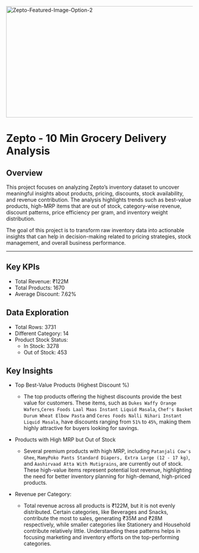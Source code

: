 <img alt="Zepto-Featured-Image-Option-2" src="https://github.com/user-attachments/assets/4b7ae26d-29c2-4878-9b86-b822d5680a56" width="1000" height="300" />



# Zepto - 10 Min Grocery Delivery Analysis

## Overview
This project focuses on analyzing Zepto’s inventory dataset to uncover meaningful insights about products, pricing, discounts, stock availability, and revenue contribution.
The analysis highlights trends such as best-value products, high-MRP items that are out of stock, category-wise revenue, discount patterns, price efficiency per gram, and inventory weight distribution.

The goal of this project is to transform raw inventory data into actionable insights that can help in decision-making related to pricing strategies, stock management, and overall business performance.

---

## Key KPIs

- Total Revenue: ₹122M
- Total Products: 1670
- Average Discount: 7.62%

## Data Exploration
- Total Rows: 3731
- Different Category: 14
- Product Stock Status:
   - In Stock: 3278
   - Out of Stock: 453
 
## Key Insights 
 * Top  Best-Value Products (Highest Discount %)
    - The top products offering the highest discounts provide the best value for customers. These items, such as `Dukes Waffy Orange Wafers`,`Ceres Foods Laal Maas Instant Liquid Masala`,
   `Chef's Basket Durum Wheat Elbow Pasta` and `Ceres Foods Nalli Nihari Instant Liquid Masala`, have discounts ranging from `51%` to `45%`, making them highly attractive for buyers looking for savings.

 * Products with High MRP but Out of Stock
   - Several premium products with high MRP, including `Patanjali Cow's Ghee`, `MamyPoko Pants Standard Diapers, Extra Large (12 - 17 kg)`, and `Aashirvaad Atta With Mutigrains`, are currently         out of stock. These high-value items represent potential lost revenue, highlighting the need for better inventory planning for high-demand, high-priced products.
  
 * Revenue per Category:
      - Total revenue across all products is ₹122M, but it is not evenly distributed. Certain categories, like Beverages and Snacks, contribute the most to sales, generating ₹35M and ₹28M respectively, while smaller categories like Stationery and Household contribute relatively little. Understanding these patterns helps in focusing marketing and inventory efforts on the top-performing categories.

